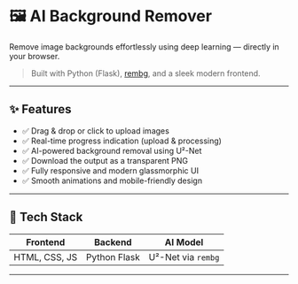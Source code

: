 # 🖼️ AI Background Remover

Remove image backgrounds effortlessly using deep learning — directly in your browser.

> Built with Python (Flask), [rembg](https://github.com/danielgatis/rembg), and a sleek modern frontend.

---

## ✨ Features

- ✅ Drag & drop or click to upload images
- ✅ Real-time progress indication (upload & processing)
- ✅ AI-powered background removal using U²-Net
- ✅ Download the output as a transparent PNG
- ✅ Fully responsive and modern glassmorphic UI
- ✅ Smooth animations and mobile-friendly design

---



## 🚀 Tech Stack

| Frontend      | Backend      | AI Model      |
| ------------- | ------------ | ------------- |
| HTML, CSS, JS | Python Flask | U²-Net via `rembg` |

---

